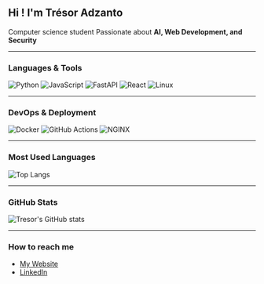 ## Hi ! I'm Trésor Adzanto

Computer science student
Passionate about **AI, Web Development, and Security**

---

### Languages & Tools
![Python](https://img.shields.io/badge/Python-3776AB?style=for-the-badge&logo=python&logoColor=white)
![JavaScript](https://img.shields.io/badge/JavaScript-F7DF1E?style=for-the-badge&logo=javascript&logoColor=black)
![FastAPI](https://img.shields.io/badge/FastAPI-009688?style=for-the-badge&logo=fastapi&logoColor=white)
![React](https://img.shields.io/badge/React-20232A?style=for-the-badge&logo=react&logoColor=61DAFB)
![Linux](https://img.shields.io/badge/Linux-FCC624?style=for-the-badge&logo=linux&logoColor=black)

---

### DevOps & Deployment
![Docker](https://img.shields.io/badge/Docker-2496ED?style=for-the-badge&logo=docker&logoColor=white)
![GitHub Actions](https://img.shields.io/badge/GitHub_Actions-2088FF?style=for-the-badge&logo=github-actions&logoColor=white)
![NGINX](https://img.shields.io/badge/NGINX-009639?style=for-the-badge&logo=nginx&logoColor=white)

---

### Most Used Languages
![Top Langs](https://github-readme-stats.vercel.app/api/top-langs/?username=tresor-del&layout=compact&langs_count=8&theme=radical)

---

### GitHub Stats
![Tresor's GitHub stats](https://github-readme-stats.vercel.app/api?username=tresor-del&show_icons=true&theme=radical)

---

### How to reach me
-  [My Website](https://tresor-del.github.io)  
-  [LinkedIn](https://www.linkedin.com/in/tresor-del) 
